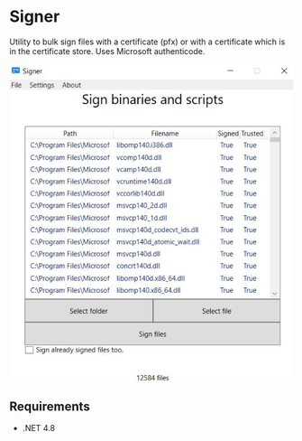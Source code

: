 # Signer

Utility to bulk sign files with a certificate (pfx) or with a certificate which is in the certificate store.
Uses Microsoft authenticode.

![alt text](https://github.com/Kleinrotti/Signer/blob/main/img.JPG)

## Requirements

* .NET 4.8
